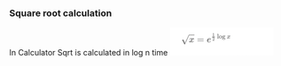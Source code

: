 ### Square root calculation
In Calculator Sqrt  is calculated in log n time
![img.png](img/img.png)
